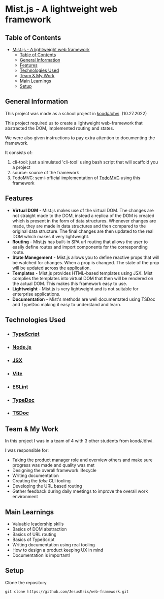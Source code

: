 # Mist.js - A lightweight web framework

## Table of Contents
- [Mist.js - A lightweight web framework](#mistjs---a-lightweight-web-framework)
  - [Table of Contents](#table-of-contents)
  - [General Information](#general-information)
  - [Features](#features)
  - [Technologies Used](#technologies-used)
  - [Team \& My Work](#team--my-work)
  - [Main Learnings](#main-learnings)
  - [Setup](#setup)

## General Information
 This project was made as a school project in [kood/Johvi](https://kood.tech/). (10.27.2022) 
 
 This project required us to create a lightweight web-framework that abstracted the DOM, implemented routing and states.

 We were also given instructions to pay extra attention to documenting the framework.

It consists of:
1. cli-tool: just a simulated 'cli-tool' using bash script that will scaffold you a project
2. source: source of the framework
3. TodoMVC: semi-official implementation of [TodoMVC](https://todomvc.com/) using this framework


## Features
- **Virtual DOM** - Mist.js makes use of the virtual DOM. The changes are not straight made to the DOM, instead a replica of the DOM is created which is present in the form of data structures. Whenever changes are made, they are made in data structures and then compared to the original data structure. The final changes are then updated to the real DOM which makes it very lightweight.
-  **Routing** - Mist.js has built-in SPA url routing that allows the user to easily define routes and import components for the corresponding route.
-  **State Manegement** - Mist.js allows you to define reactive props that will be watched for changes. When a prop is changed. The state of the prop will be updated across the application.
-  **Templates** - Mist.js provides HTML-based templates using JSX. Mist complies the templates into virtual DOM that then will be rendered on the actual DOM. This makes this framework easy to use.
-  **Lightweight** - Mist.js is very lightweight and is not suitable for enterprise applications.
-  **Documentation** - Mist's methods are well documentated using TSDoc and TypeDoc making it easy to understand and learn.


## Technologies Used
- ### [TypeScript](https://www.typescriptlang.org/)
- ### [Node.js](https://nodejs.org/en/)
- ### [JSX](https://reactjs.org/docs/introducing-jsx.html)
- ### [Vite](https://vitejs.dev/)
- ### [ESLint](https://www.npmjs.com/package/eslint)
- ### [TypeDoc](https://typedoc.org/)
- ### [TSDoc](https://tsdoc.org/)


## Team & My Work
In this project I was in a team of 4 with 3 other students from kood/Jõhvi.

I was responsible for:
- Taking the product manager role and overview others and make sure progress was made and quality was met
- Designing the overall framework lifecycle
- Writing documentation
- Creating the *fake* CLI tooling
- Developing the URL based routing
- Gather feedback during daily meetings to improve the overall work environment


## Main Learnings
- Valuable leadership skills
- Basics of DOM abstraction
- Basics of URL routing
- Basics of TypeScript
- Writing documentation using real tooling
- How to design a product keeping UX in mind
- Documentation is important!

## Setup
Clone the repository
```
git clone https://github.com/JesusKris/web-framework.git
```
